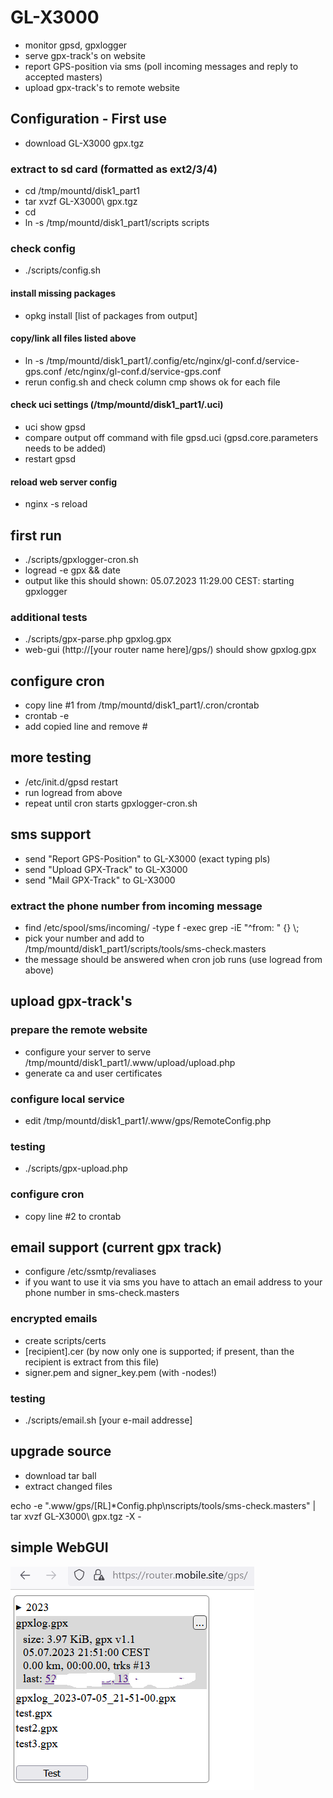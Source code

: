 # GL-X3000

* monitor gpsd, gpxlogger
* serve gpx-track's on website
* report GPS-position via sms (poll incoming messages and reply to accepted masters)
* upload gpx-track's to remote website

## Configuration - First use

* download GL-X3000 gpx.tgz

### extract to sd card (formatted as ext2/3/4)
* cd /tmp/mountd/disk1_part1
* tar xvzf GL-X3000\\ gpx.tgz
* cd
* ln -s /tmp/mountd/disk1_part1/scripts scripts
### check config
* ./scripts/config.sh
#### install missing packages
* opkg install [list of packages from output]
#### copy/link all files listed above
* ln -s /tmp/mountd/disk1_part1/.config/etc/nginx/gl-conf.d/service-gps.conf /etc/nginx/gl-conf.d/service-gps.conf
* rerun config.sh and check column cmp shows ok for each file 
#### check uci settings (/tmp/mountd/disk1_part1/.uci)
* uci show gpsd
* compare output off command with file gpsd.uci (gpsd.core.parameters needs to be added)
* restart gpsd
#### reload web server config
* nginx -s reload
## first run
* ./scripts/gpxlogger-cron.sh
* logread -e gpx && date
* output like this should shown: 05.07.2023 11:29.00 CEST: starting gpxlogger
### additional tests
* ./scripts/gpx-parse.php gpxlog.gpx
* web-gui (http://[your router name here]/gps/) should show gpxlog.gpx
## configure cron
* copy line #1 from /tmp/mountd/disk1_part1/.cron/crontab
* crontab -e
* add copied line and remove #
## more testing
* /etc/init.d/gpsd restart
* run logread from above
* repeat until cron starts gpxlogger-cron.sh
## sms support
* send "Report GPS-Position" to GL-X3000 (exact typing pls)
* send "Upload GPX-Track" to GL-X3000
* send "Mail GPX-Track" to GL-X3000
### extract the phone number from incoming message
* find /etc/spool/sms/incoming/ -type f -exec grep -iE "^from: " {} \\;
* pick your number and add to /tmp/mountd/disk1_part1/scripts/tools/sms-check.masters
* the message should be answered when cron job runs (use logread from above)
## upload gpx-track's
### prepare the remote website
* configure your server to serve /tmp/mountd/disk1_part1/.www/upload/upload.php
* generate ca and user certificates
### configure local service
* edit /tmp/mountd/disk1_part1/.www/gps/RemoteConfig.php
### testing
* ./scripts/gpx-upload.php
### configure cron
* copy line #2 to crontab
## email support (current gpx track)
* configure /etc/ssmtp/revaliases
* if you want to use it via sms you have to attach an email address to your phone number in sms-check.masters
### encrypted emails
* create scripts/certs
* [recipient].cer (by now only one is supported; if present, than the recipient is extract from this file)
* signer.pem and signer_key.pem (with -nodes!)
### testing
* ./scripts/email.sh [your e-mail addresse]
## upgrade source
* download tar ball
* extract changed files

echo -e ".www/gps/[RL]*Config.php\nscripts/tools/sms-check.masters" | tar xvzf GL-X3000\\ gpx.tgz -X -
## simple WebGUI
![simple WebGUI](Web.png?raw=true "WebGUI")

